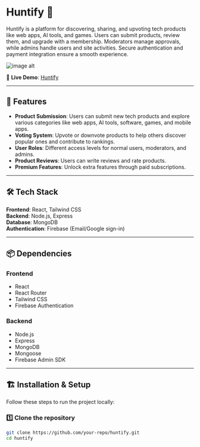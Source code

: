 # Huntify 🚀

Huntify is a platform for discovering, sharing, and upvoting tech products like web apps, AI tools, and games. Users can submit products, review them, and upgrade with a membership. Moderators manage approvals, while admins handle users and site activities. Secure authentication and payment integration ensure a smooth experience.

![image alt](https://i.ibb.co/RGnDYc4/Screenshot-7.png)

🔗 **Live Demo**: [Huntify](https://huntify-375e2.web.app/)

---

## 📌 Features

- **Product Submission**: Users can submit new tech products and explore various categories like web apps, AI tools, software, games, and mobile apps.
- **Voting System**: Upvote or downvote products to help others discover popular ones and contribute to rankings.
- **User Roles**: Different access levels for normal users, moderators, and admins.
- **Product Reviews**: Users can write reviews and rate products.
- **Premium Features**: Unlock extra features through paid subscriptions.

---

## 🛠 Tech Stack

**Frontend**: React, Tailwind CSS  
**Backend**: Node.js, Express  
**Database**: MongoDB  
**Authentication**: Firebase (Email/Google sign-in)  

---

## 📦 Dependencies

### **Frontend**
- React
- React Router
- Tailwind CSS
- Firebase Authentication

### **Backend**
- Node.js
- Express
- MongoDB
- Mongoose
- Firebase Admin SDK

---

## 🏗 Installation & Setup

Follow these steps to run the project locally:

### 1️⃣ Clone the repository
```sh
git clone https://github.com/your-repo/huntify.git
cd huntify

